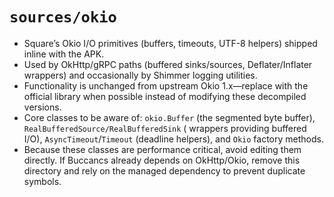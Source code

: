 # `sources/okio`

- Square’s Okio I/O primitives (buffers, timeouts, UTF-8 helpers) shipped inline with the APK.
- Used by OkHttp/gRPC paths (buffered sinks/sources, Deflater/Inflater wrappers) and occasionally by Shimmer logging
  utilities.
- Functionality is unchanged from upstream Okio 1.x—replace with the official library when possible instead of modifying
  these decompiled versions.
- Core classes to be aware of: `okio.Buffer` (the segmented byte buffer), `RealBufferedSource/RealBufferedSink` (
  wrappers providing buffered I/O), `AsyncTimeout`/`Timeout` (deadline helpers), and `Okio` factory methods.
- Because these classes are performance critical, avoid editing them directly. If Buccancs already depends on
  OkHttp/Okio, remove this directory and rely on the managed dependency to prevent duplicate symbols.
